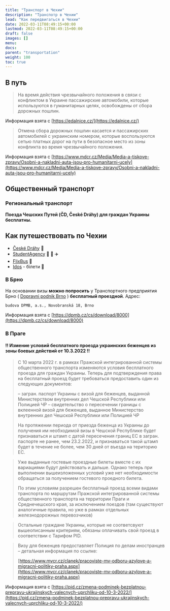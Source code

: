 ```yaml
---
title: "Транспорт в Чехии"
description: "Транспотр в Чехии"
lead: "Как передвигаться в Чехии"
date: 2022-03-11T08:49:15+00:00
lastmod: 2022-03-11T08:49:15+00:00
draft: false
images: []
menu:
docs:
parent: "transportation"
weight: 100
toc: true
---
```


## В путь

> На время действия чрезвычайного положения в связи с конфликтом в Украине пассажирские автомобили, которые используются в гуманитарных целях, освобождены от сбора дорожных пошлин.

Информация взята с [https://edalnice.cz/](https://edalnice.cz/)

> Отмена сбора дорожных пошлин касается и пассажирских автомобилей с украинским номером, которые воспользуются сетью платных дорог на пути в безопасное место из зоны конфликта во время чрезвычайного положения.

Информация взята с [https://www.mdcr.cz/Media/Media-a-tiskove-zpravy/Osobni-a-nakladni-auta-jsou-pro-humanitarni-ucely](https://www.mdcr.cz/Media/Media-a-tiskove-zpravy/Osobni-a-nakladni-auta-jsou-pro-humanitarni-ucely)

## Общественный транспорт

### Региональный транспорт

**Поезда Чешских Путей (ČD, České Dráhy) для граждан Украины бесплатны.**


## Как путешествовать по Чехии
* [České Dráhy](https://www.cd.cz/spojeni-a-jizdenka/apiform?hist=true&gclid=CjwKCAiA4KaRBhBdEiwAZi1zzqhduMjo8w5uGXwx5SMe66XyNzr7X1JH9OGAlpEnD3IxBALaBQqhTBoCZwUQAvD_BwE) :train:
* [StudentAgency](https://www.studentagency.cz/#form-2) :bus: :train: :airplane:
* [FlixBus](https://www.flixbus.ua/?noRedirect=true) :bus:
* [Idos](https://idos.idnes.cz/vlakyautobusymhdvse/spojeni/) - білети :ticket:
### В Брно
На основании визы **можно попросить** у Транспортного предприятия Брно ( [Dopravni podnik Brno](https://www.dpmb.cz/cs/novinky/all)  ) **бесплатный проездной**.
Адрес:
```
budova DPMB, a.s., Novobranská 18, Brno

```
Информация взята с [https://dpmb.cz/cs/download/8000](https://dpmb.cz/cs/download/8000)
### В Праге
#### :bangbang: Измение условий бесплатного проезда украинских беженцев из зоны боевых действий от 10.3.2022 :bangbang:

> С 10 марта 2022 г. в рамках Пражской интегрированной системы общественного транспорта изменяются условия бесплатного проезда для граждан Украины. Теперь для подтверждения права на бесплатный проезд будет требоваться предоставить один из следующих документов: 
>
> – загран. паспорт Украины с визой для беженцев, выданной Министерством внутренних дел Чешской Республики или Полицией ЧР
> – свидетельство о пересечении границы с вклеенной визой для беженцев, выданное Министерство внутренних дел Чешской Республики или Полицией ЧР
>
> На протяжении периода от приезда беженца из Украины до получения им необходимой визы в Чешской Республике будет признаваться и штамп с датой пересечения границ ЕС в загран. паспорте не ранее, чем 23.2.2022, и признаваться такой штамп будет в течение не более, чем 30 дней от въезда на територию ЕС.

> Уже выданные гостевые проездные билеты вместе с их вариациями будут действовать и дальше. Однако теперь при выполнении вышеизложенных условий уже нет необходимости обращаться за получением гостевого проедного билета.
> 
> По этим условиям разрешен бесплатный проезд всеми видами транспорта по маршрутам Пражской интегрированной системы общественного транспорта на территории Праги и Среднечешского края, за исключением поездов (там существуют аналогичные правила, но уже в рамках отдельных железнодорожных перевозчиков)

> Остальные граждане Украины, которые не соответсвуют вышеописанным критериям, обязаны оплачивать свой проезд в соответствии с Тарифом PID.

> Визу для беженцев предоставляет Полиция по делам иностранцев – детальная информация по ссылке:
>
> [https://www.mvcr.cz/clanek/pracoviste-mv-odboru-azylove-a-migracni-politiky-praha.aspx](https://www.mvcr.cz/clanek/pracoviste-mv-odboru-azylove-a-migracni-politiky-praha.aspx)

Информация взята с [https://pid.cz/zmena-podminek-bezplatnou-prepravu-ukrajinskych-valecnych-uprchliku-od-10-3-2022/](https://pid.cz/zmena-podminek-bezplatnou-prepravu-ukrajinskych-valecnych-uprchliku-od-10-3-2022/)





